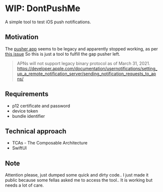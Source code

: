 # WIP: DontPushMe

A simple tool to test iOS push notifications.

## Motivation

The [pusher app](https://github.com/noodlewerk/NWPusher) seems to be legacy and apparently stopped working, as per [this issue](https://github.com/noodlewerk/NWPusher/issues/80#issue-864880443)
So this is just a tool to fulfill the gap pusher left.

> APNs will not support legacy binary protocol as of March 31, 2021.
https://developer.apple.com/documentation/usernotifications/setting_up_a_remote_notification_server/sending_notification_requests_to_apns/

## Requirements

* p12 certificate and password
* device token
* bundle identifier

## Technical approach

* TCAs - The Composable Architecture
* SwiftUI

## Note

Attention please, just dumped some quick and dirty code..
I just made it public because some fellas asked me to access the tool.. It is working but needs a lot of care.
